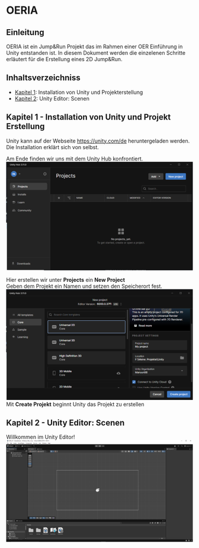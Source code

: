 # OERIA
## Einleitung
OERIA ist ein Jump&Run Projekt das im Rahmen einer OER Einführung in Unity entstanden ist. In diesem Dokument werden die einzelenen Schritte erläutert für die Erstellung eines 2D Jump&Run.

## Inhaltsverzeichniss

- [Kapitel 1](#kapitel-1---installation-von-unity-und-projekt-erstellung): Installation von Unity und Projekterstellung
- [Kapitel 2](#kapitel-2---unity-editor-scenen): Unity Editor: Scenen

## Kapitel 1 - Installation von Unity und Projekt Erstellung
Unity kann auf der Webseite <https://unity.com/de> heruntergeladen werden. Die Installation erklärt sich von selbst.

Am Ende finden wir uns mit dem Unity Hub konfrontiert.
![Unity Hub](docs/UnityHub.PNG)

Hier erstellen wir unter **Projects** ein **New Project**  
Geben dem Projekt ein Namen und setzen den Speicherort fest.
![Unity Hub New](docs/UnityHub_New.PNG)
Mit **Create Projekt** beginnt Unity das Projekt zu erstellen

## Kapitel 2 - Unity Editor: Scenen
Willkommen im Unity Editor!
![Unity Editor Start](docs/UnityEditor.PNG)


